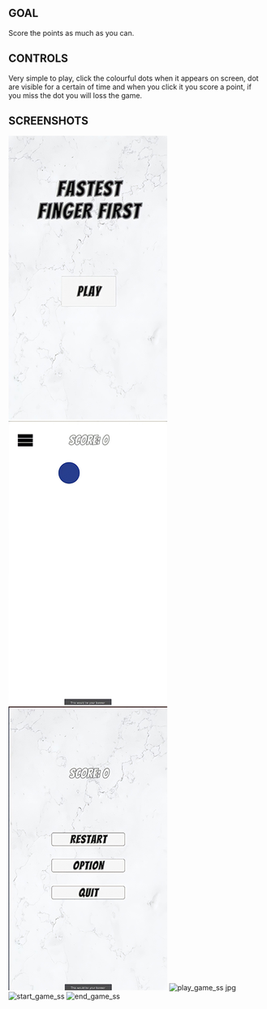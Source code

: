 ## GOAL
  Score the points as much as you can.

## CONTROLS
  Very simple to play, click the colourful dots when it appears on screen, dot are visible for a certain of time and when you click it you score a point, if you miss the dot you will loss the game.

## SCREENSHOTS
![start_game_ss](https://raw.githubusercontent.com/pranaysj/FASTEST-FINGER-FIRST/main/Screenshort/start_game_ss.png)
![play_game_ss jpg](https://raw.githubusercontent.com/pranaysj/FASTEST-FINGER-FIRST/main/Screenshort/play_game_ss.jpg.png)
![end_game_ss](https://github.com/pranaysj/FASTEST-FINGER-FIRST/blob/main/Screenshort/end_game_ss.png?raw=true)
![play_game_ss jpg](https://user-images.githubusercontent.com/75151973/221122355-96dc12f3-f8d5-4a51-a499-d9dbbc0ffe73.png)
![start_game_ss](https://user-images.githubusercontent.com/75151973/221122364-d47a28ab-482e-4e8f-afff-79cb415bbe8e.png)
![end_game_ss](https://user-images.githubusercontent.com/75151973/221122368-87da55fd-bdca-44e0-982d-22f7c2cee443.png)
